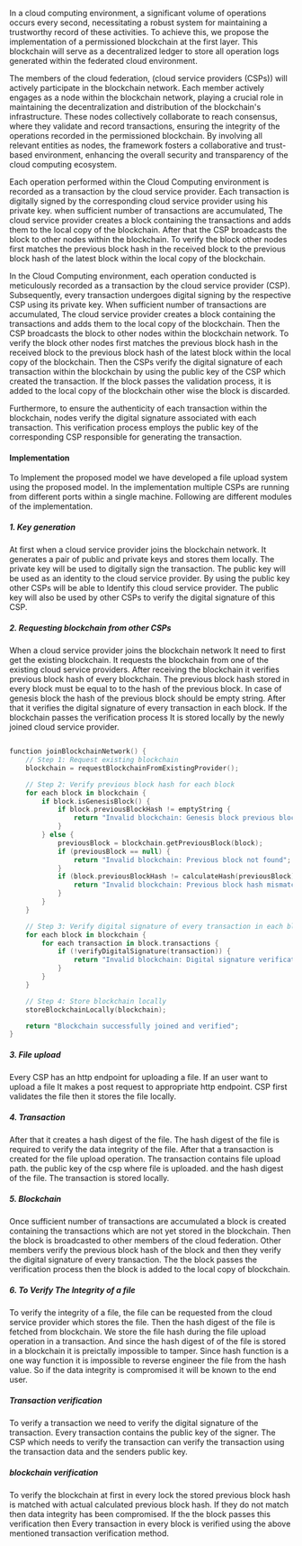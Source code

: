 In a cloud computing environment, a significant volume of operations occurs every second, necessitating a robust system for maintaining a trustworthy record of these activities. To achieve this, we propose the implementation of a permissioned blockchain at the first layer. This blockchain will serve as a decentralized ledger to store all operation logs generated within the federated cloud environment.

The members of the cloud federation, (cloud service providers (CSPs)) will actively participate in the blockchain network. Each member actively engages as a node within the blockchain network, playing a crucial role in maintaining the decentralization and distribution of the blockchain's infrastructure. These nodes collectively collaborate to reach consensus, where they validate and record transactions, ensuring the integrity of the operations recorded in the permissioned blockchain. By involving all relevant entities as nodes, the framework fosters a collaborative and trust-based environment, enhancing the overall security and transparency of the cloud computing ecosystem.


Each operation performed within the Cloud Computing environment is recorded as a transaction by the cloud service provider. Each transaction is digitally signed by the corresponding cloud service provider using his private key. when sufficient number of transactions are accumulated, The cloud service provider creates a block containing the transactions and adds them to the local copy of the blockchain. After that the CSP broadcasts the block to other nodes within the blockchain. 
To verify the block other nodes first matches the previous block hash in the received block to the previous block hash of the latest block within the local copy of the blockchain. 


In the Cloud Computing environment, each operation conducted is meticulously recorded as a transaction by the cloud service provider (CSP). Subsequently, every transaction undergoes digital signing by the respective CSP using its private key. When sufficient number of transactions are accumulated, The cloud service provider creates a block containing the transactions and adds them to the local copy of the blockchain. Then the CSP broadcasts the block to other nodes within the blockchain network. To verify the block other nodes first matches the previous block hash in the received block to the previous block hash of the latest block within the local copy of the blockchain. Then the CSPs verify the digital signature of each transaction within the blockchain by using the public key of the CSP which created the transaction. If the block passes the validation process, it is added to the local copy of the blockchain other wise the block is discarded. 




Furthermore, to ensure the authenticity of each transaction within the blockchain, nodes verify the digital signature associated with each transaction. This verification process employs the public key of the corresponding CSP responsible for generating the transaction.

#### Implementation
To Implement the proposed model we have developed a file upload system using the proposed model.
In the implementation multiple CSPs are running from different ports within a single machine. Following are different modules of the implementation.
##### 1. Key generation
At first when a cloud service provider joins the blockchain network. It   generates a pair of public and private keys and stores them locally. The private key will be used to digitally sign the transaction. The public key will be used as an identity to the cloud service provider. By using the public key other CSPs will be able to Identify this cloud service provider. The public key will also be used by other CSPs to verify the digital signature of this CSP.
##### 2. Requesting blockchain from other CSPs
When a cloud service provider joins the blockchain network It need to first get the existing blockchain. It requests the blockchain from one of the existing cloud service providers. After receiving the blockchain it verifies previous block hash of every blockchain. The previous block hash stored in every block must be equal to to the hash of the previous block. In case of genesis block the hash of the previous block should be empty string. After that it verifies the digital signature of every transaction in each block. If the blockchain passes the verification process It is stored locally by the newly joined cloud service provider.

```kotlin

function joinBlockchainNetwork() {
    // Step 1: Request existing blockchain
    blockchain = requestBlockchainFromExistingProvider();

    // Step 2: Verify previous block hash for each block
    for each block in blockchain {
        if block.isGenesisBlock() {
            if block.previousBlockHash != emptyString {
                return "Invalid blockchain: Genesis block previous block hash must be empty";
            }
        } else {
            previousBlock = blockchain.getPreviousBlock(block);
            if (previousBlock == null) {
                return "Invalid blockchain: Previous block not found";
            }
            if (block.previousBlockHash != calculateHash(previousBlock)) {
                return "Invalid blockchain: Previous block hash mismatch";
            }
        }
    }

    // Step 3: Verify digital signature of every transaction in each block
    for each block in blockchain {
        for each transaction in block.transactions {
            if (!verifyDigitalSignature(transaction)) {
                return "Invalid blockchain: Digital signature verification failed";
            }
        }
    }

    // Step 4: Store blockchain locally
    storeBlockchainLocally(blockchain);

    return "Blockchain successfully joined and verified";
}

```


##### 3. File upload 
Every CSP has an http endpoint for uploading a file. If an user want to upload a file It makes a post request to appropriate http endpoint. CSP first validates the file then it stores the file locally. 

##### 4. Transaction
After that it creates a hash digest of the file. The hash digest of the file is required to verify the data integrity of the file. After that a transaction is created for the file upload operation. The transaction contains file upload path. the public key of the csp where file is uploaded. and the hash digest of the file. The transaction is stored locally. 

##### 5. Blockchain
Once sufficient number of transactions are accumulated a block is created containing the transactions which are not yet stored in the blockchain. Then the block is broadcasted to other members of the cloud federation. Other members verify the previous block hash of the block and then they verify the digital signature of every transaction. The the block passes the verification process then the block is added to the local copy of blockchain.
##### 6. To Verify The Integrity of a file
To verify the integrity of a file, the file can be requested from the cloud service provider which stores the file. Then the hash digest of the file is fetched from blockchain. We store the file hash during the file upload operation in a transaction. And since the hash digest of of the file is stored in a blockchain it is preictally impossible to tamper. Since hash function is a one way function it is impossible to reverse engineer the file from the hash value. So if the data integrity is compromised it will be known to the end user.  

##### Transaction verification
To verify a transaction we need to verify the digital signature of the transaction. Every transaction contains the public key of the signer. The CSP which needs to verify the transaction can verify the transaction using the transaction data and the senders public key. 

##### blockchain verification
To verify the blockchain at first in every  lock the stored previous block hash is matched with actual calculated previous block hash. If they do not match then data integrity has been compromised. If the the block passes this verification then Every transaction in every block is verified using the above mentioned transaction verification method.


